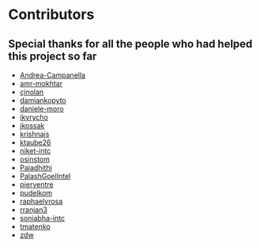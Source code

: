 <!---
  SPDX-FileCopyrightText: (C) 2025 Intel Corporation
  SPDX-License-Identifier: Apache-2.0
-->
# Contributors

## Special thanks for all the people who had helped this project so far

- [Andrea-Campanella](https://github.com/Andrea-Campanella)
- [amr-mokhtar](https://github.com/amr-mokhtar)
- [cjnolan](https://github.com/cjnolan)
- [damiankopyto](https://github.com/damiankopyto)
- [daniele-moro](https://github.com/daniele-moro)
- [ikyrycho](https://github.com/ikyrycho)
- [jkossak](https://github.com/jkossak)
- [krishnajs](https://github.com/krishnajs)
- [ktaube26](https://github.com/ktaube26)
- [niket-intc](https://github.com/niket-intc)
- [osinstom](https://github.com/osinstom)
- [Paiadhithi](https://github.com/Paiadhithi)
- [PalashGoelIntel](https://github.com/PalashGoelIntel)
- [pierventre](https://github.com/pierventre)
- [pudelkom](https://github.com/pudelkom)
- [raphaelvrosa](https://github.com/raphaelvrosa)
- [rranjan3](https://github.com/rranjan3)
- [soniabha-intc](https://github.com/soniabha-intc)
- [tmatenko](https://github.com/tmatenko)
- [zdw](https://github.com/zdw)
